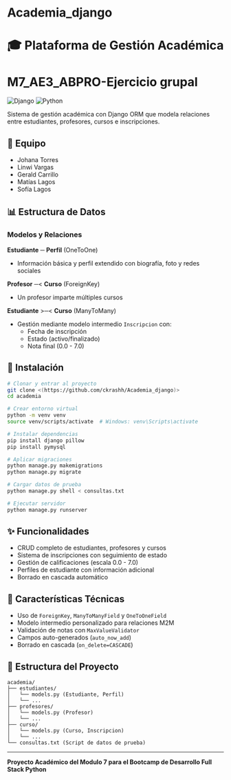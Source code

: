 ﻿# Academia_django

# 🎓 Plataforma de Gestión Académica
# M7_AE3_ABPRO-Ejercicio grupal

![Django](https://img.shields.io/badge/Django-092E20?style=for-the-badge&logo=django&logoColor=white)
![Python](https://img.shields.io/badge/Python-3776AB?style=for-the-badge&logo=python&logoColor=white)

Sistema de gestión académica con Django ORM que modela relaciones entre estudiantes, profesores, cursos e inscripciones.

## 👥 Equipo

- Johana Torres
- Linwi Vargas
- Gerald Carrillo
- Matías Lagos
- Sofía Lagos

## 📊 Estructura de Datos

### Modelos y Relaciones

**Estudiante** ─ **Perfil** (OneToOne)
- Información básica y perfil extendido con biografía, foto y redes sociales

**Profesor** ─< **Curso** (ForeignKey)
- Un profesor imparte múltiples cursos

**Estudiante** >─< **Curso** (ManyToMany)
- Gestión mediante modelo intermedio `Inscripcion` con:
  - Fecha de inscripción
  - Estado (activo/finalizado)
  - Nota final (0.0 - 7.0)

## 🚀 Instalación

```bash
# Clonar y entrar al proyecto
git clone <(https://github.com/ckrashh/Academia_django)>
cd academia

# Crear entorno virtual
python -m venv venv
source venv/scripts/activate  # Windows: venv\Scripts\activate

# Instalar dependencias
pip install django pillow
pip install pymysql

# Aplicar migraciones
python manage.py makemigrations
python manage.py migrate

# Cargar datos de prueba
python manage.py shell < consultas.txt

# Ejecutar servidor
python manage.py runserver
```

## ✨ Funcionalidades

- CRUD completo de estudiantes, profesores y cursos
- Sistema de inscripciones con seguimiento de estado
- Gestión de calificaciones (escala 0.0 - 7.0)
- Perfiles de estudiante con información adicional
- Borrado en cascada automático

## 📝 Características Técnicas

- Uso de `ForeignKey`, `ManyToManyField` y `OneToOneField`
- Modelo intermedio personalizado para relaciones M2M
- Validación de notas con `MaxValueValidator`
- Campos auto-generados (`auto_now_add`)
- Borrado en cascada (`on_delete=CASCADE`)

## 📂 Estructura del Proyecto

```
academia/
├── estudiantes/
│   └── models.py (Estudiante, Perfil)
│   └── ...
├── profesores/
│   └── models.py (Profesor)
│   └── ...
├── curso/
│   └── models.py (Curso, Inscripcion)
│   └── ...
└── consultas.txt (Script de datos de prueba)
```

---

**Proyecto Académico del Modulo 7 para el Bootcamp de Desarrollo Full Stack Python** 




